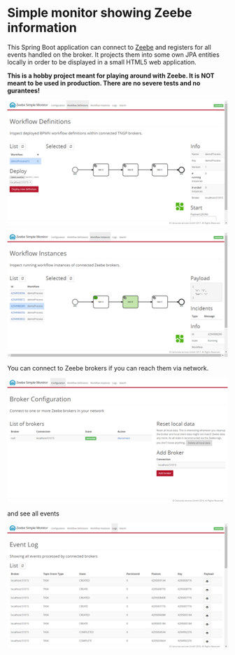 Simple monitor showing Zeebe information
=========================

This Spring Boot application can connect to [Zeebe](https://zeebe.io) and registers for all events handled on the broker. It projects them into some own JPA entities locally in order to be displayed in a small HTML5 web application.

**This is a hobby project meant for playing around with Zeebe. It is NOT meant to be used in production. There are no severe tests and no gurantees!**

![screenshot](docs/screen-workflow-definition.png)

![screenshot](docs/screen-workflow-instances.png)

You can connect to Zeebe brokers if you can reach them via network.

![screenshot](docs/screen-config.png)

and see all events

![screenshot](docs/screen-events.png)

